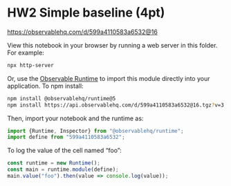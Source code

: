 # HW2 Simple baseline (4pt)

https://observablehq.com/d/599a4110583a6532@16

View this notebook in your browser by running a web server in this folder. For
example:

~~~sh
npx http-server
~~~

Or, use the [Observable Runtime](https://github.com/observablehq/runtime) to
import this module directly into your application. To npm install:

~~~sh
npm install @observablehq/runtime@5
npm install https://api.observablehq.com/d/599a4110583a6532@16.tgz?v=3
~~~

Then, import your notebook and the runtime as:

~~~js
import {Runtime, Inspector} from "@observablehq/runtime";
import define from "599a4110583a6532";
~~~

To log the value of the cell named “foo”:

~~~js
const runtime = new Runtime();
const main = runtime.module(define);
main.value("foo").then(value => console.log(value));
~~~
